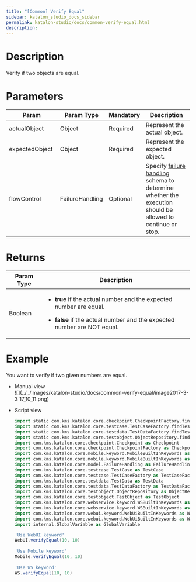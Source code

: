 ```yaml
---
title: "[Common] Verify Equal" 
sidebar: katalon_studio_docs_sidebar
permalink: katalon-studio/docs/common-verify-equal.html 
description: 
---
```

Description 
============

Verify if two objects are equal. 

Parameters 
===========

<table><thead><tr><th>Param</th><th>Param Type</th><th>Mandatory</th><th>Description</th></tr></thead><tbody><tr><td><span>actualObject&nbsp;</span></td><td><span>Object&nbsp;</span></td><td>Required</td><td><span>Represent the actual object.</span></td></tr><tr><td><span>expectedObject&nbsp;</span></td><td><span>Object&nbsp;</span></td><td>Required</td><td><span>Represent the expected object.</span></td></tr><tr><td><span>flowControl</span></td><td><span>FailureHandling</span></td><td>Optional</td><td><span>Spec</span><span>ify </span><a href="https://docs.katalon.com/x/qAAM" rel="nofollow">failure handling</a><span> schema to determine whether the execution should be allowed to continue or stop.</span></td></tr></tbody></table>

Returns
=======

<table><thead><tr><th>Param Type</th><th>Description</th></tr></thead><tbody><tr><td><span>Boolean</span></td><td><ul><li><p><span><strong>true</strong>&nbsp;if the actual number and the expected number are equal.</span></p></li><li><p><span><strong>false</strong>&nbsp;if the actual number and the expected number are NOT equal.</span></p></li></ul></td></tr></tbody></table>

Example 
========

You want to verify if two given numbers are equal.

*   Manual view    
    ![](../../images/katalon-studio/docs/common-verify-equal/image2017-3-3 17_10_11.png)
*   Script view 
    
    ```groovy
    import static com.kms.katalon.core.checkpoint.CheckpointFactory.findCheckpoint
    import static com.kms.katalon.core.testcase.TestCaseFactory.findTestCase
    import static com.kms.katalon.core.testdata.TestDataFactory.findTestData
    import static com.kms.katalon.core.testobject.ObjectRepository.findTestObject
    import com.kms.katalon.core.checkpoint.Checkpoint as Checkpoint
    import com.kms.katalon.core.checkpoint.CheckpointFactory as CheckpointFactory
    import com.kms.katalon.core.mobile.keyword.MobileBuiltInKeywords as MobileBuiltInKeywords
    import com.kms.katalon.core.mobile.keyword.MobileBuiltInKeywords as Mobile
    import com.kms.katalon.core.model.FailureHandling as FailureHandling
    import com.kms.katalon.core.testcase.TestCase as TestCase
    import com.kms.katalon.core.testcase.TestCaseFactory as TestCaseFactory
    import com.kms.katalon.core.testdata.TestData as TestData
    import com.kms.katalon.core.testdata.TestDataFactory as TestDataFactory
    import com.kms.katalon.core.testobject.ObjectRepository as ObjectRepository
    import com.kms.katalon.core.testobject.TestObject as TestObject
    import com.kms.katalon.core.webservice.keyword.WSBuiltInKeywords as WSBuiltInKeywords
    import com.kms.katalon.core.webservice.keyword.WSBuiltInKeywords as WS
    import com.kms.katalon.core.webui.keyword.WebUiBuiltInKeywords as WebUiBuiltInKeywords
    import com.kms.katalon.core.webui.keyword.WebUiBuiltInKeywords as WebUI
    import internal.GlobalVariable as GlobalVariable
    
    'Use WebUI keyword'
    WebUI.verifyEqual(10, 10)
     
    'Use Mobile keyword'
    Mobile.verifyEqual(10, 10)
     
    'Use WS keyword'
    WS.verifyEqual(10, 10)
    
    ```